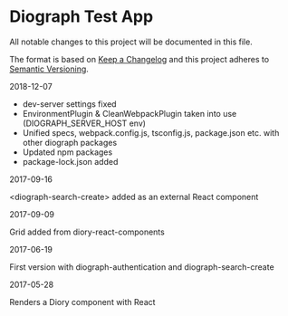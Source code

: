 # Diograph Test App
All notable changes to this project will be documented in this file.

The format is based on [Keep a Changelog](http://keepachangelog.com/en/1.0.0/)
and this project adheres to [Semantic Versioning](http://semver.org/spec/v2.0.0.html).


2018-12-07
- dev-server settings fixed
- EnvironmentPlugin & CleanWebpackPlugin taken into use (DIOGRAPH_SERVER_HOST env)
- Unified specs, webpack.config.js, tsconfig.js, package.json etc. with other diograph packages
- Updated npm packages
- package-lock.json added


2017-09-16

&lt;diograph-search-create> added as an external React component


2017-09-09

Grid added from diory-react-components


2017-06-19

First version with diograph-authentication and diograph-search-create


2017-05-28

Renders a Diory component with React
